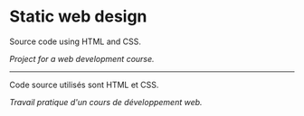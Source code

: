 
# Static web design

Source code using HTML and CSS.

*Project for a web development course.*

---

Code source utilis&eacute;s sont HTML et CSS.

*Travail pratique d'un cours de d&eacute;veloppement web.*


